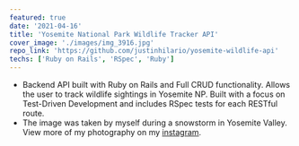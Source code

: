 ```yaml
---
featured: true
date: '2021-04-16'
title: 'Yosemite National Park Wildlife Tracker API'
cover_image: './images/img_3916.jpg'
repo_link: 'https://github.com/justinhilario/yosemite-wildlife-api'
techs: ['Ruby on Rails', 'RSpec', 'Ruby']
---
```


* Backend API built with Ruby on Rails and Full CRUD functionality. Allows the user to track wildlife sightings in Yosemite NP. Built with a focus on Test-Driven Development and includes RSpec tests for each RESTful route.
* The image was taken by myself during a snowstorm in Yosemite Valley. View more of my photography on my [instagram](https://www.instagram.com/jvstnh/).
